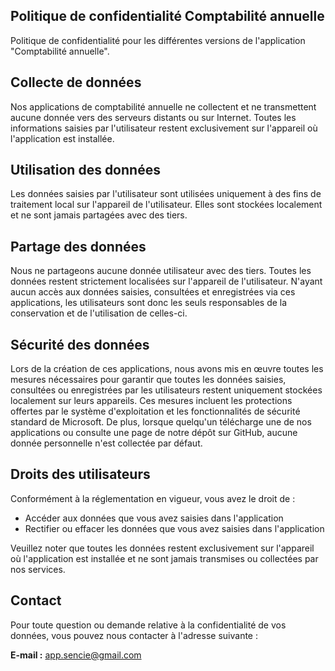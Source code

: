 ## Politique de confidentialité Comptabilité annuelle
Politique de confidentialité pour les différentes versions de l'application "Comptabilité annuelle".

## **Collecte de données**

Nos applications de comptabilité annuelle ne collectent et ne transmettent aucune donnée vers des serveurs distants ou sur Internet. 
Toutes les informations saisies par l'utilisateur restent exclusivement sur l'appareil où l'application est installée.

## **Utilisation des données**

Les données saisies par l'utilisateur sont utilisées uniquement à des fins de traitement local sur l'appareil de l'utilisateur. 
Elles sont stockées localement et ne sont jamais partagées avec des tiers.

## **Partage des données**

Nous ne partageons aucune donnée utilisateur avec des tiers. 
Toutes les données restent strictement localisées sur l'appareil de l'utilisateur. 
N'ayant aucun accès aux données saisies, consultées et enregistrées via ces applications, les utilisateurs sont donc les seuls responsables de la conservation et de l'utilisation de celles-ci.

## **Sécurité des données**

Lors de la création de ces applications, nous avons mis en œuvre toutes les mesures nécessaires pour garantir que toutes les données saisies, consultées ou enregistrées par les utilisateurs restent uniquement stockées localement sur leurs appareils. 
Ces mesures incluent les protections offertes par le système d'exploitation et les fonctionnalités de sécurité standard de Microsoft. 
De plus, lorsque quelqu'un télécharge une de nos applications ou consulte une page de notre dépôt sur GitHub, aucune donnée personnelle n'est collectée par défaut.

## **Droits des utilisateurs**

Conformément à la réglementation en vigueur, vous avez le droit de : 
- Accéder aux données que vous avez saisies dans l'application
- Rectifier ou effacer les données que vous avez saisies dans l'application

Veuillez noter que toutes les données restent exclusivement sur l'appareil où l'application est installée et ne sont jamais transmises ou collectées par nos services.

## **Contact**

Pour toute question ou demande relative à la confidentialité de vos données, vous pouvez nous contacter à l'adresse suivante :

**E-mail :** app.sencie@gmail.com
